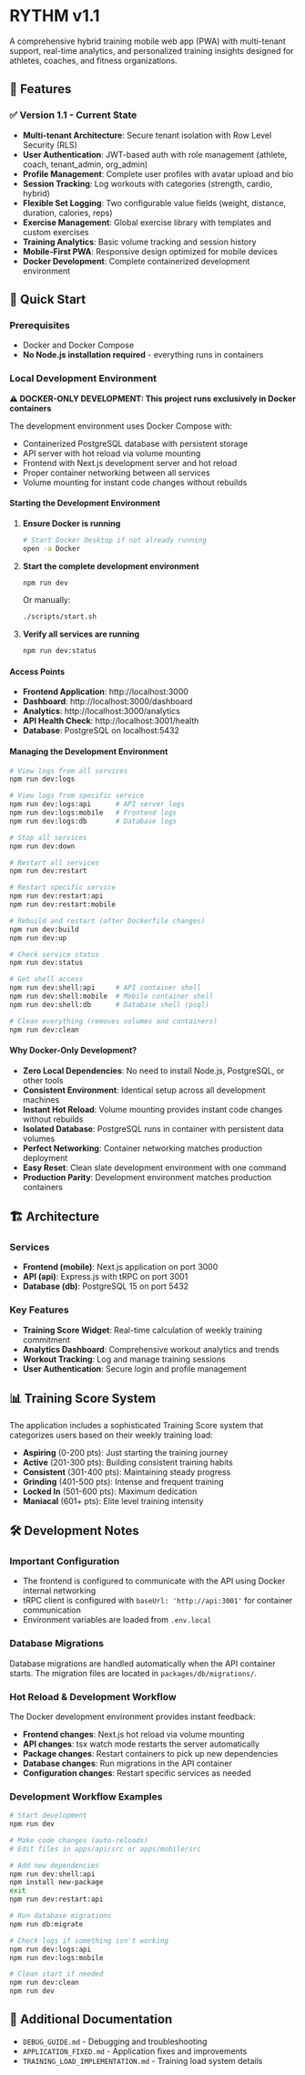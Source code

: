 # RYTHM v1.1

A comprehensive hybrid training mobile web app (PWA) with multi-tenant support, real-time analytics, and personalized training insights designed for athletes, coaches, and fitness organizations.

## 🎯 Features

### ✅ **Version 1.1 - Current State**
- **Multi-tenant Architecture**: Secure tenant isolation with Row Level Security (RLS)
- **User Authentication**: JWT-based auth with role management (athlete, coach, tenant_admin, org_admin)
- **Profile Management**: Complete user profiles with avatar upload and bio
- **Session Tracking**: Log workouts with categories (strength, cardio, hybrid)
- **Flexible Set Logging**: Two configurable value fields (weight, distance, duration, calories, reps)
- **Exercise Management**: Global exercise library with templates and custom exercises
- **Training Analytics**: Basic volume tracking and session history
- **Mobile-First PWA**: Responsive design optimized for mobile devices
- **Docker Development**: Complete containerized development environment

## 🚀 Quick Start

### Prerequisites
- Docker and Docker Compose
- **No Node.js installation required** - everything runs in containers

### Local Development Environment

**⚠️ DOCKER-ONLY DEVELOPMENT: This project runs exclusively in Docker containers**

The development environment uses Docker Compose with:
- Containerized PostgreSQL database with persistent storage
- API server with hot reload via volume mounting
- Frontend with Next.js development server and hot reload
- Proper container networking between all services
- Volume mounting for instant code changes without rebuilds

#### Starting the Development Environment

1. **Ensure Docker is running**
   ```bash
   # Start Docker Desktop if not already running
   open -a Docker
   ```

2. **Start the complete development environment**
   ```bash
   npm run dev
   ```
   
   Or manually:
   ```bash
   ./scripts/start.sh
   ```

3. **Verify all services are running**
   ```bash
   npm run dev:status
   ```

#### Access Points

- **Frontend Application**: http://localhost:3000
- **Dashboard**: http://localhost:3000/dashboard
- **Analytics**: http://localhost:3000/analytics
- **API Health Check**: http://localhost:3001/health
- **Database**: PostgreSQL on localhost:5432

#### Managing the Development Environment

```bash
# View logs from all services
npm run dev:logs

# View logs from specific service
npm run dev:logs:api      # API server logs
npm run dev:logs:mobile   # Frontend logs
npm run dev:logs:db       # Database logs

# Stop all services
npm run dev:down

# Restart all services
npm run dev:restart

# Restart specific service
npm run dev:restart:api
npm run dev:restart:mobile

# Rebuild and restart (after Dockerfile changes)
npm run dev:build
npm run dev:up

# Check service status
npm run dev:status

# Get shell access
npm run dev:shell:api     # API container shell
npm run dev:shell:mobile  # Mobile container shell
npm run dev:shell:db      # Database shell (psql)

# Clean everything (removes volumes and containers)
npm run dev:clean
```

#### Why Docker-Only Development?

- **Zero Local Dependencies**: No need to install Node.js, PostgreSQL, or other tools
- **Consistent Environment**: Identical setup across all development machines
- **Instant Hot Reload**: Volume mounting provides instant code changes without rebuilds
- **Isolated Database**: PostgreSQL runs in container with persistent data volumes
- **Perfect Networking**: Container networking matches production deployment
- **Easy Reset**: Clean slate development environment with one command
- **Production Parity**: Development environment matches production containers

## 🏗️ Architecture

### Services

- **Frontend (mobile)**: Next.js application on port 3000
- **API (api)**: Express.js with tRPC on port 3001
- **Database (db)**: PostgreSQL 15 on port 5432

### Key Features

- **Training Score Widget**: Real-time calculation of weekly training commitment
- **Analytics Dashboard**: Comprehensive workout analytics and trends
- **Workout Tracking**: Log and manage training sessions
- **User Authentication**: Secure login and profile management

## 📊 Training Score System

The application includes a sophisticated Training Score system that categorizes users based on their weekly training load:

- **Aspiring** (0-200 pts): Just starting the training journey
- **Active** (201-300 pts): Building consistent training habits
- **Consistent** (301-400 pts): Maintaining steady progress
- **Grinding** (401-500 pts): Intense and frequent training
- **Locked In** (501-600 pts): Maximum dedication
- **Maniacal** (601+ pts): Elite level training intensity

## 🛠️ Development Notes

### Important Configuration

- The frontend is configured to communicate with the API using Docker internal networking
- tRPC client is configured with `baseUrl: 'http://api:3001'` for container communication
- Environment variables are loaded from `.env.local`

### Database Migrations

Database migrations are handled automatically when the API container starts. The migration files are located in `packages/db/migrations/`.

### Hot Reload & Development Workflow

The Docker development environment provides instant feedback:
- **Frontend changes**: Next.js hot reload via volume mounting
- **API changes**: tsx watch mode restarts the server automatically  
- **Package changes**: Restart containers to pick up new dependencies
- **Database changes**: Run migrations in the API container
- **Configuration changes**: Restart specific services as needed

### Development Workflow Examples

```bash
# Start development
npm run dev

# Make code changes (auto-reloads)
# Edit files in apps/api/src or apps/mobile/src

# Add new dependencies
npm run dev:shell:api
npm install new-package
exit
npm run dev:restart:api

# Run database migrations
npm run db:migrate

# Check logs if something isn't working
npm run dev:logs:api
npm run dev:logs:mobile

# Clean start if needed
npm run dev:clean
npm run dev
```

## 📝 Additional Documentation

- `DEBUG_GUIDE.md` - Debugging and troubleshooting
- `APPLICATION_FIXED.md` - Application fixes and improvements
- `TRAINING_LOAD_IMPLEMENTATION.md` - Training load system details